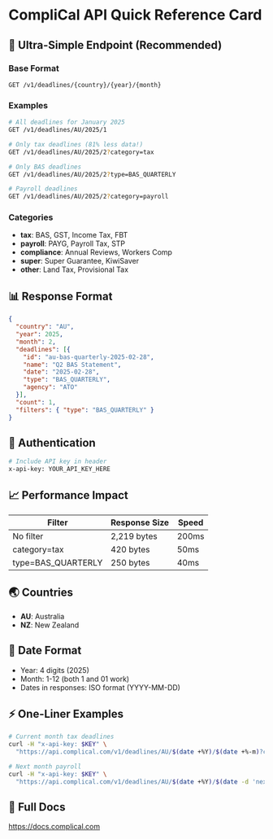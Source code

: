 # CompliCal API Quick Reference Card

## 🚀 Ultra-Simple Endpoint (Recommended)

### Base Format
```
GET /v1/deadlines/{country}/{year}/{month}
```

### Examples
```bash
# All deadlines for January 2025
GET /v1/deadlines/AU/2025/1

# Only tax deadlines (81% less data!)
GET /v1/deadlines/AU/2025/2?category=tax

# Only BAS deadlines
GET /v1/deadlines/AU/2025/2?type=BAS_QUARTERLY

# Payroll deadlines
GET /v1/deadlines/AU/2025/2?category=payroll
```

### Categories
- **tax**: BAS, GST, Income Tax, FBT
- **payroll**: PAYG, Payroll Tax, STP
- **compliance**: Annual Reviews, Workers Comp
- **super**: Super Guarantee, KiwiSaver
- **other**: Land Tax, Provisional Tax

## 📊 Response Format
```json
{
  "country": "AU",
  "year": 2025,
  "month": 2,
  "deadlines": [{
    "id": "au-bas-quarterly-2025-02-28",
    "name": "Q2 BAS Statement",
    "date": "2025-02-28",
    "type": "BAS_QUARTERLY",
    "agency": "ATO"
  }],
  "count": 1,
  "filters": { "type": "BAS_QUARTERLY" }
}
```

## 🔑 Authentication
```bash
# Include API key in header
x-api-key: YOUR_API_KEY_HERE
```

## 📈 Performance Impact
| Filter | Response Size | Speed |
|--------|--------------|-------|
| No filter | 2,219 bytes | 200ms |
| category=tax | 420 bytes | 50ms |
| type=BAS_QUARTERLY | 250 bytes | 40ms |

## 🌏 Countries
- **AU**: Australia
- **NZ**: New Zealand

## 📅 Date Format
- Year: 4 digits (2025)
- Month: 1-12 (both 1 and 01 work)
- Dates in responses: ISO format (YYYY-MM-DD)

## ⚡ One-Liner Examples
```bash
# Current month tax deadlines
curl -H "x-api-key: $KEY" \
  "https://api.complical.com/v1/deadlines/AU/$(date +%Y)/$(date +%-m)?category=tax"

# Next month payroll
curl -H "x-api-key: $KEY" \
  "https://api.complical.com/v1/deadlines/AU/$(date +%Y)/$(date -d 'next month' +%-m)?category=payroll"
```

## 🔗 Full Docs
https://docs.complical.com